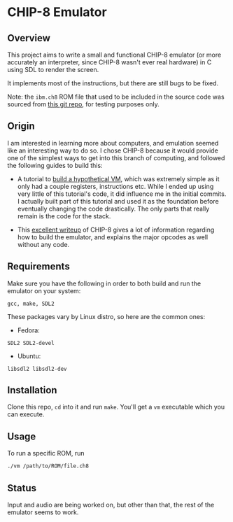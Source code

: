 # CHIP-8 Emulator

## Overview

This project aims to write a small and functional CHIP-8 emulator (or more accurately an interpreter, since CHIP-8 wasn't ever real hardware) in C using SDL to render the screen.

It implements most of the instructions, but there are still bugs to be fixed.

Note: the ```ibm.ch8``` ROM file that used to be included in the source code was sourced from [this git repo](https://github.com/loktar00/chip8), for testing purposes only.

## Origin

I am interested in learning more about computers, and emulation seemed like an interesting way to do so. I chose CHIP-8 because it would provide one of the simplest ways to get into this branch of computing, and followed the following guides to build this:

- A tutorial to [build a hypothetical VM](https://felix.engineer/blogs/virtual-machine-in-c), which was extremely simple as it only had a couple registers, instructions etc. While I ended up using very little of this tutorial's code, it did influence me in the initial commits. I actually built part of this tutorial and used it as the foundation before eventually changing the code drastically. The only parts that really remain is the code for the stack.

- This [excellent writeup](https://tobiasvl.github.io/blog/write-a-chip-8-emulator/) of CHIP-8 gives a lot of information regarding how to build the emulator, and explains the major opcodes as well without any code.

## Requirements

Make sure you have the following in order to both build and run the emulator on your system:

```
gcc, make, SDL2
```

These packages vary by Linux distro, so here are the common ones:

- Fedora:

```
SDL2 SDL2-devel
```

- Ubuntu:

```
libsdl2 libsdl2-dev
```

## Installation

Clone this repo, ```cd``` into it and run ```make```. You'll get a ```vm``` executable which you can execute.

## Usage

To run a specific ROM, run

```bash
./vm /path/to/ROM/file.ch8
```

## Status

Input and audio are being worked on, but other than that, the rest of the emulator seems to work.
